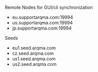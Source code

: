 Remote Nodes for GUI/cli synchronization

* eu.supportarqma.com:19994
* us.supportarqma.com:19994
* jp.supportarqma.com:19994

Seeds

 * eu1.seed.arqma.com
 * cz.seed.arqma.com
 * us1.seed.arqma.com
 * us2.seed.arqma.com
